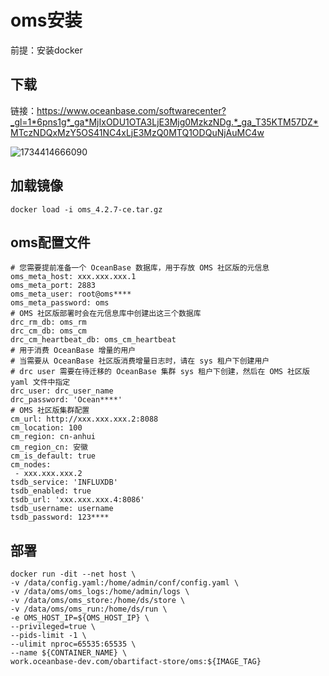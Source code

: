 # oms安装
前提：安装docker
## 下载
链接：https://www.oceanbase.com/softwarecenter?_gl=1*6pns1g*_ga*MjIxODU1OTA3LjE3Mjg0MzkzNDg.*_ga_T35KTM57DZ*MTczNDQxMzY5OS41NC4xLjE3MzQ0MTQ1ODQuNjAuMC4w    

![1734414666090](https://github.com/user-attachments/assets/9b9dd37f-cf43-46ee-a8b6-e564ac2910fb)

## 加载镜像
```
docker load -i oms_4.2.7-ce.tar.gz
```

## oms配置文件
```
# 您需要提前准备一个 OceanBase 数据库，用于存放 OMS 社区版的元信息
oms_meta_host: xxx.xxx.xxx.1
oms_meta_port: 2883
oms_meta_user: root@oms****
oms_meta_password: oms
# OMS 社区版部署时会在元信息库中创建出这三个数据库
drc_rm_db: oms_rm
drc_cm_db: oms_cm
drc_cm_heartbeat_db: oms_cm_heartbeat
# 用于消费 OceanBase 增量的用户
# 当需要从 OceanBase 社区版消费增量日志时，请在 sys 租户下创建用户
# drc user 需要在待迁移的 OceanBase 集群 sys 租户下创建，然后在 OMS 社区版 yaml 文件中指定
drc_user: drc_user_name
drc_password: 'Ocean****'
# OMS 社区版集群配置
cm_url: http://xxx.xxx.xxx.2:8088
cm_location: 100
cm_region: cn-anhui
cm_region_cn: 安徽
cm_is_default: true
cm_nodes:
 - xxx.xxx.xxx.2
tsdb_service: 'INFLUXDB'
tsdb_enabled: true
tsdb_url: 'xxx.xxx.xxx.4:8086'
tsdb_username: username
tsdb_password: 123****
```
## 部署
```
docker run -dit --net host \
-v /data/config.yaml:/home/admin/conf/config.yaml \
-v /data/oms/oms_logs:/home/admin/logs \
-v /data/oms/oms_store:/home/ds/store \
-v /data/oms/oms_run:/home/ds/run \
-e OMS_HOST_IP=${OMS_HOST_IP} \
--privileged=true \
--pids-limit -1 \
--ulimit nproc=65535:65535 \
--name ${CONTAINER_NAME} \
work.oceanbase-dev.com/obartifact-store/oms:${IMAGE_TAG}   
```
